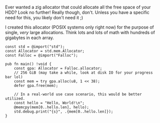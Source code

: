 Ever wanted a zig allocator that could allocate all the free space of your HDD? Look no further! Really though, don't. Unless you have a specific need for this, you likely don't need it ;)

I created this allocator (POSIX systems only right now) for the purpose of single, *very* large allocations. Think lots and lots of math with hundreds of gigabytes in each array.

```zig
const std = @import("std");
const Allocator = std.mem.Allocator;
const Falloc = @import("Falloc");

pub fn main() !void {
    const gpa: Allocator = Falloc.allocator;
    // 256 GiB (may take a while, look at disk IO for your progress bar lol)
    const mem = try gpa.alloc(u8, 1 << 38);
    defer gpa.free(mem);

    // In a real-world use case scenario, this would be better utilized.
    const hello = "Hello, World!\n";
    @memcpy(mem[0..hello.len], hello);
    std.debug.print("{s}", .{mem[0..hello.len]});
}
```
